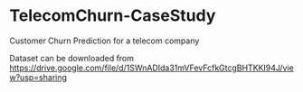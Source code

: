 # TelecomChurn-CaseStudy
Customer Churn Prediction for a telecom company

Dataset can be downloaded from https://drive.google.com/file/d/1SWnADIda31mVFevFcfkGtcgBHTKKI94J/view?usp=sharing 
